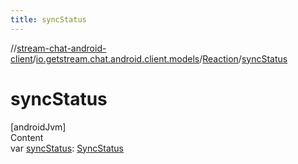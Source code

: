 ```yaml
---
title: syncStatus
---
```

//[stream-chat-android-client](../../../index.md)/[io.getstream.chat.android.client.models](../index.md)/[Reaction](index.md)/[syncStatus](syncStatus.md)



# syncStatus  
[androidJvm]  
Content  
var [syncStatus](syncStatus.md): [SyncStatus](../../io.getstream.chat.android.client.utils/SyncStatus/index.md)  



